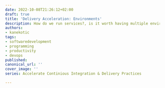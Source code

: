 ```yaml
---
date: 2022-10-08T21:26:12+02:00
draft: true
title: 'Delivery Acceleration: Environments'
description: How do we run services?, is it worth having multiple environments?
authors:
- kanekotic
tags:
- softwaredevelopment
- programming
- productivity
- devops
published: 
canonical_url: ''
cover_image: ''
series: Accelerate Continious Integration & Delivery Practices

---
```

